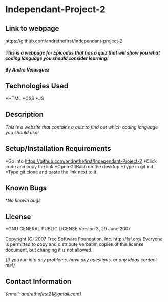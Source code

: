# Independant-Project-2

## Link to webpage ##
https://github.com/andrethefirst/independant-project-2

#### _This is a webpage for Epicodus that has a quiz that will show you what coding language you should consider learning!_

#### By _**Andre Velasquez**_

## Technologies Used

*HTML
*CSS
*JS

## Description

_This is a website that contains a quiz to find out which coding language you should use!_

## Setup/Installation Requirements

*Go into https://github.com/andrethefirst/Independant-Project-2
*Click code and copy the link
*Open GitBash on the desktop
*Type in git init
*Type git clone and paste the link next to it.

## Known Bugs

*_No known bugs_

## License

*GNU GENERAL PUBLIC LICENSE
                       Version 3, 29 June 2007

 Copyright (C) 2007 Free Software Foundation, Inc. <http://fsf.org/>
 Everyone is permitted to copy and distribute verbatim copies
 of this license document, but changing it is not allowed.


_{If you run into any problems, have any questions, or any ideas contact me!}_

## Contact Information

_{email: andrethefirst21@gmail.com}_
